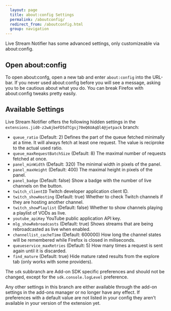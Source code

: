 ```yaml
---
  layout: page
  title: about:config Settings
  permalink: /aboutconfig/
  redirect_from: /aboutconfig.html
  group: navigation
---
```

Live Stream Notifier has some advanced settings, only customizeable via about:config.

Open about:config
-----------------
To open about:confg, open a new tab and enter `about:config` into the URL-bar. If you never used about:config before you will see a message, asking you to be cautious about what you do. You can break Firefox with about:config tweaks pretty easily.

Available Settings
------------------
Live Stream Notifier offers the following hidden settings in the `extensions.jid0-z2wAjbeFD5dTCgsj70eQ6UAqQl4@jetpack` branch:

 - `queue_ratio` (Default: 2) Defines the part of the queue fetched minimally at a time. It will always fetch at least one request. The value is reciproke to the actual used ratio.
 - `queue_maxRequestBatchSize` (Default: 8) The maximal number of requests fetched at once.
 - `panel_minWidth` (Default: 320) The minimal width in pixels of the panel.
 - `panel_maxHeight` (Default: 400) The maximal height in pixels of the panel.
 - `panel_badge` (Default: false) Show a badge with the number of live channels on the button.
 - `twitch_clientID` Twitch developer application client ID.
 - `twitch_showHosting` (Default: true) Whether to check Twitch channels if they are hosting another channel.
 - `twitch_showPlaylist` (Default: false) Whether to show channels playing a playlist of VODs as live.
 - `youtube_apiKey` YouTube public application API key.
 - `mlg_showRebroadcasts` (Default: true) Shows streams that are being rebroadcasted as live when enabled.
 - `channellist_cacheTime` (Default: 600000) How long the channel states will be remembered while Firefox is closed in miliseconds.
 - `queueservice_maxRetries` (Default: 5) How many times a request is sent again until it is discarded.
 - `find_mature` (Default: true) Hide mature rated results from the explore tab (only works with some providers).

The `sdk` subbranch are Add-on SDK specific preferences and should not be changed, except for the `sdk.console.logLevel` preference.

Any other settings in this branch are either available through the add-on settings in the add-ons manager or no longer have any effect. If preferences with a default value are not listed in your config they aren't available in your version of the extension yet.

